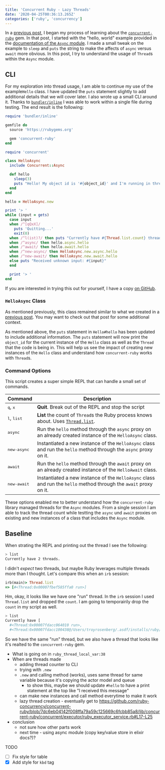 ```yaml
---
title: 'Concurrent Ruby - Lazy Threads'
date: '2020-04-25T00:36:13.265Z'
categories: ['ruby', 'concurrency']
---
```


In a [previous post](/2020/05/concurrent-ruby-hello-async/), I began my process of learning about the [`concurrent-ruby`](https://github.com/ruby-concurrency/concurrent-ruby) gem. In that post, I started with the "hello, world" example provided in the [documentation of the `Async` module](http://ruby-concurrency.github.io/concurrent-ruby/master/Concurrent/Async.html). I made a small tweak on the example to `sleep` and `puts` the string to make the affects of `async` versus `await` more obvious. In this post, I try to understand the usage of `Thread`s within the `Async` module. 

## CLI

For my exploration into thread usage, I am able to continue my use of the example`Hello` class. I have updated the `puts` statement slightly to add additional details that we will cover later.  I also wrote up a small CLI around it. Thanks to [`bundler/inline`](https://bundler.io/guides/bundler_in_a_single_file_ruby_script.html) I was able to work within a single file during testing. The end result is the following:

```ruby
require 'bundler/inline'

gemfile do
  source 'https://rubygems.org'

  gem 'concurrent-ruby'
end

require 'concurrent'

class HelloAsync
  include Concurrent::Async

  def hello
    sleep(3)
    puts "Hello! My object id is '#{object_id}' and I'm running in thread '#{Thread.current.object_id}'."
  end
end

hello = HelloAsync.new

print '> '
while (input = gets)
  case input
  when /^[qQxX]/
    puts 'Quitting...'
    exit(0)
  when /^l(ist)?/ then puts "Currently have #{Thread.list.count} threads."
  when /^async/ then hello.async.hello
  when /^await/ then hello.await.hello
  when /^new-async/ then HelloAsync.new.async.hello
  when /^new-await/ then HelloAsync.new.await.hello
  else puts "Received unknown input: #{input}"
  end

  print '> '
end
```

If you are interested in trying this out for yourself, I have a copy [on GitHub](https://github.com/tmr08c/trying-concurrent-ruby/blob/master/01-hello-async.rb).

### `HelloAsync` Class

As mentioned previously, this class remained similar to what we created in a [previous post](/2020/05/concurrent-ruby-hello-async/). You may want to check out that post for some additional context. 


As mentioned above, the `puts` statement in `Hello#hello` has been updated to include additional information. The `puts` statement will now print the `object_id` for the current instance of the `Hello` class as well as the `Thread` that the code is being in. This will help us see the impact of creating new instances of the `Hello` class and understand how `concurrent-ruby` works with `Thread`s.

### Command Options

This script creates a super simple REPL that can handle a small set of commands.

|Command|Description|
|-|-|
|<kbd>q</kbd>, <kbd>x</kbd>| **Quit**. Break out of the REPL and stop the script|
|<kbd>l</kbd>, <kbd>list</kbd>| **List** the count of `Thread`s the Ruby process knows about. Uses [`Thread.list`](https://ruby-doc.org/core-2.5.0/Thread.html#method-c-list).|
|<kbd>async</kbd>| Run the `hello` method through the `async` proxy on an already created instance of the `HelloAsync` class.|
|<kbd>new-async</kbd>| Instantiated a new instance of the `HelloAsync` class and run the `hello` method through the `async` proxy  on it.|
|<kbd>await</kbd>| Run the `hello` method through the `await` proxy on an already created instance of the `HelloAwait` class.|
|<kbd>new-await</kbd>| Instantiated a new instance of the `HelloAsync` class and run the `hello` method through the `await` proxy  on it.|

These options enabled me to better understand how the `concurrent-ruby` library managed threads for the `Async` modules. From a single session I am able to track the thread count while testting the `async` und `await` proxies on existing and new instances of a class that includes the `Async` module. 

## Baseline

When strating the REPL and printing out the thread I see the following:

```bash
> list
Currently have 2 threads.
```

I didn't _expect_ two threads, but maybe Ruby leverages multiple threads more than I thought. Let's compare this when an `irb` session:

```ruby
irb(main)> Thread.list
=> [#<Thread:0x00007fbef585ffa0 run>]
```

Hm, okay, it looks like we have one "run" thread. In the `irb` session I used `Thread.list` and dropped the `count`. I am going to temporairily drop the `count` in my script as well. 

```bash
> list
Currently have [
  #<Thread:0x00007fdacc064010 run>,
  #<Thread:0x00007fdacc100438@/Users/troyrosenberg/.asdf/installs/ruby/2.6.5/lib/ruby/gems/2.6.0/gems/concurrent-ruby-1.1.6/lib/concurrent-ruby/concurrent/atomic/ruby_thread_local_var.rb:38 sleep_forever>] threads.
```

So we have the same "run" thread, but we also have a thread that looks like it's realted to the `concurrent-ruby` gem. 





* What is going on in `ruby_thread_local_var:38`
* When are threads made
  * adding thread counter to CLI
  * trying with `.new`
  * `.new` and calling method (works), uses same thread for same variable because it's copying the actor model and queue 
      * to show this, maybe we should update `#hello` to have a print statement at the top like "I received this message"
  * can make new instances and call method everytime to make it work
  * lazy thread creation - eventually get to https://github.com/ruby-concurrency/concurrent-ruby/blob/7dc6eb04142f008ffa79a59c125669c6fcbb85a8/lib/concurrent-ruby/concurrent/executor/ruby_executor_service.rb#L17-L25
* conclusion
  * not sure how other parts work
  * next time - using async module (copy key/value store in elixir docs?)?

TODO

- [ ] Fix style for table
- [x] Add style for `kbd` tag
